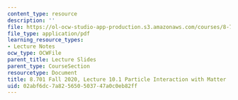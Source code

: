 ```yaml
---
content_type: resource
description: ''
file: https://ol-ocw-studio-app-production.s3.amazonaws.com/courses/8-701-introduction-to-nuclear-and-particle-physics-fall-2020/02abf6dc7a825650503747a0c0eb82ff_MIT8_701f20_lec10.1.pdf
file_type: application/pdf
learning_resource_types:
- Lecture Notes
ocw_type: OCWFile
parent_title: Lecture Slides
parent_type: CourseSection
resourcetype: Document
title: 8.701 Fall 2020, Lecture 10.1 Particle Interaction with Matter
uid: 02abf6dc-7a82-5650-5037-47a0c0eb82ff
---
```

